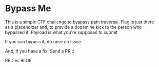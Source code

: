 # Bypass Me

This is a simple CTF challenge to byapass path traversal. Flag is just there as a placeholder and, to provide a dopamine kick to the person who bypassed it. Payload is what you're supposed to submit.

If you can bypass it, do raise an Issue.

And, if you have a fix. Send a PR :)

RED vs BLUE

